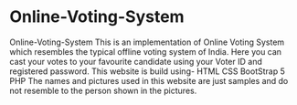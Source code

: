 # Online-Voting-System
Online-Voting-System This is an implementation of Online Voting System which resembles the typical offline voting system of India. Here you can cast your votes to your favourite candidate using your Voter ID and registered password. This website is build using- HTML CSS BootStrap 5 PHP  The names and pictures used in this website are just samples and do not resemble to the person shown in the pictures. 
